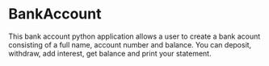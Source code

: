 # BankAccount

This bank account python application allows a user to create a bank acount consisting
of a full name, account number and balance. You can deposit, withdraw, add interest, get balance and print your statement. 
